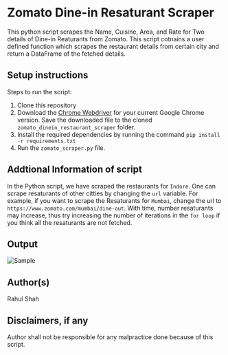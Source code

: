 # Zomato Dine-in Resaturant Scraper 

This python script scrapes the Name, Cuisine, Area, and Rate for Two details of Dine-in Reaturants from Zomato.
This script cotnains a user defined function which scrapes the restaurant details from certain city and return a DataFrame of the fetched details.

## Setup instructions

Steps to run the script:
1. Clone this repository
2. Download the [Chrome Webdriver](https://chromedriver.chromium.org/downloads) for your current Google Chrome version. Save the downloaded file to the cloned `zomato_dinein_restaurant_scraper` folder.
3. Install the required dependencies by running the command `pip install -r requirements.txt`
4. Run the `zomato_scraper.py` file.

## Addtional Information of script

In the Python script, we have scraped the restaurants for `Indore`. One can scrape resaturants of other citties by changing the `url` variable.
For example, if you want to scrape the Resaturants for `Mumbai`, change the url to `https://www.zomato.com/mumbai/dine-out`.
With time, number resaturants may increase, thus try increasing the number of iterations in the `for loop` if you think all the resaturants are not fetched.


## Output

![Sample](https://user-images.githubusercontent.com/43356237/137814799-c9180b73-0163-4f93-a230-b7fdb0a2b00a.png)

## Author(s)

Rahul Shah

## Disclaimers, if any

Author shall not be responsible for any malpractice done because of this script.

